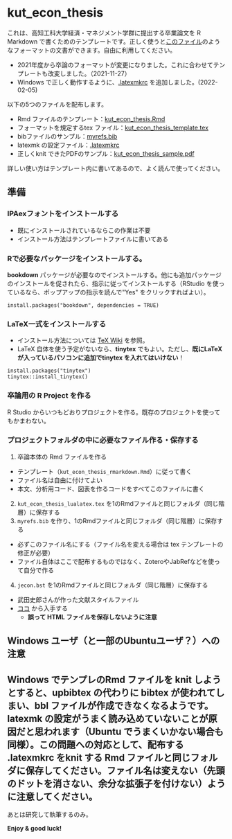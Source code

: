 # kut_econ_thesis

これは、高知工科大学経済・マネジメント学群に提出する卒業論文を R Markdown で書くためのテンプレートです。正しく使うと[このファイル](kut_econ_thesis_sample.pdf)のようなフォーマットの文書ができます。自由に利用してください。

- 2021年度から卒論のフォーマットが変更になりました。これに合わせてテンプレートも改変しました。（2021-11-27）
- Windows で正しく動作するように、[.latexmkrc](.latexmkrc) を追加しました。(2022-02-05)


以下の5つのファイルを配布します。

- Rmd ファイルのテンプレート：[kut_econ_thesis.Rmd](kut_econ_thesis.Rmd) 
- フォーマットを規定するtex ファイル：[kut_econ_thesis_template.tex](kut_econ_thesis_template.tex)
- bibファイルのサンプル：[myrefs.bib](myrefs.bib)
- latexmk の設定ファイル：[.latexmkrc](.latexmkrc) 
- 正しくknit できたPDFのサンプル：[kut_econ_thesis_sample.pdf](kut_econ_thesis_sample.pdf)

詳しい使い方はテンプレート内に書いてあるので、よく読んで使ってください。

## 準備

### IPAexフォントをインストールする

- 既にインストールされているならこの作業は不要
- インストール方法はテンプレートファイルに書いてある


###  Rで必要なパッケージをインストールする。

**bookdown** パッケージが必要なのでインストールする。他にも追加パッケージのインストールを促されたら、指示に従ってインストールする（RStudio を使っているなら、ポップアップの指示を読んで"Yes" をクリックすればよい）。
```
install.packages("bookdown", dependencies = TRUE)
```


### LaTeX一式をインストールする

- インストール方法については [TeX Wiki](https://texwiki.texjp.org/?TeX%E5%85%A5%E6%89%8B%E6%B3%95) を参照。
- LaTeX 自体を使う予定がないなら、**tinytex** でもよい。ただし、**既にLaTeXが入っているパソコンに追加でtinytex を入れてはいけない**！
```
install.packages("tinytex")
tinytex::install_tinytex()
```

###  卒論用の R Project を作る

R Studio からいつもどおりプロジェクトを作る。既存のプロジェクトを使ってもかまわない。


### プロジェクトフォルダの中に必要なファイル作る・保存する

1. 卒論本体の Rmd ファイルを作る
  - テンプレート（`kut_econ_thesis_rmarkdown.Rmd`）に従って書く
  - ファイル名は自由に付けてよい
  - 本文、分析用コード、図表を作るコードをすべてこのファイルに書く
2. `kut_econ_thesis_lualatex.tex` を1のRmdファイルと同じフォルダ（同じ階層）に保存する
3. `myrefs.bib` を作り、1のRmdファイルと同じフォルダ（同じ階層）に保存する
  - 必ずこのファイル名にする（ファイル名を変える場合は tex テンプレートの修正が必要）
  - ファイル自体はここで配布するものではなく、ZoteroやJabRefなどを使って自分で作る
4. `jecon.bst` を1のRmdファイルと同じフォルダ（同じ階層）に保存する
  - 武田史郎さんが作った文献スタイルファイル
  - [ココ](https://github.com/ShiroTakeda/jecon-bst/) から入手する
    - **誤って HTML ファイルを保存しないように注意**

## Windows ユーザ（と一部のUbuntuユーザ？）への注意

Windows でテンプレのRmd ファイルを knit しようとすると、upbibtex の代わりに bibtex が使われてしまい、bbl ファイルが作成できなくなるようです。latexmk の設定がうまく読み込めていないことが原因だと思われます（Ubuntu でうまくいかない場合も同様）。この問題への対応として、配布する .latexmkrc をknit する Rmd ファイルと同じフォルダに保存してください。ファイル名は変えない（先頭のドットを消さない、余分な拡張子を付けない）ように注意してください。
---

あとは研究して執筆するのみ。

**Enjoy & good luck!**
